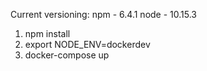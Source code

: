 Current versioning:
npm - 6.4.1
node - 10.15.3

1. npm install
2. export NODE_ENV=dockerdev
3. docker-compose up

